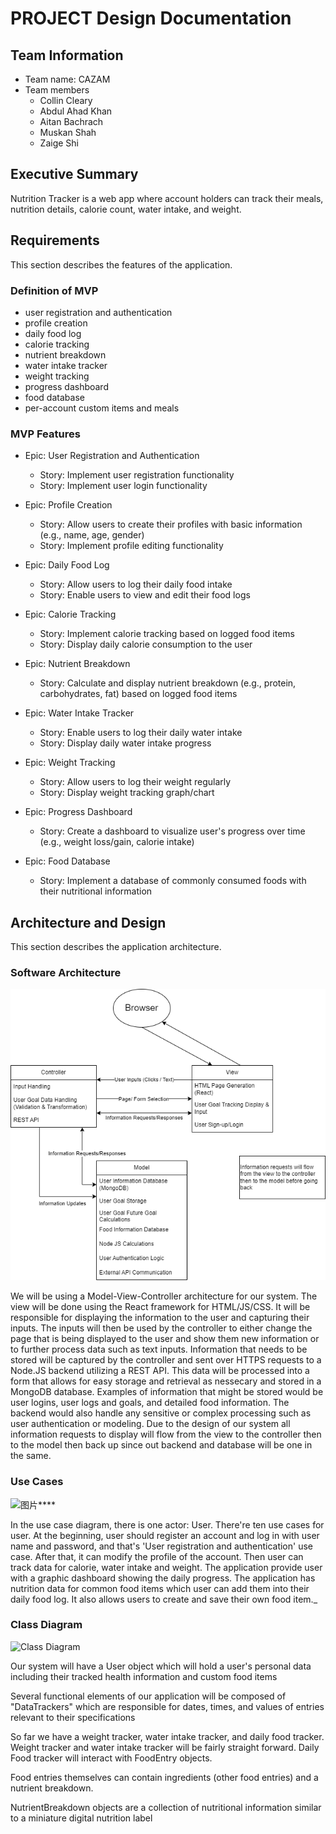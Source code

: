 
# PROJECT Design Documentation

## Team Information
* Team name: CAZAM
* Team members
  * Collin Cleary
  * Abdul Ahad Khan
  * Aitan Bachrach
  * Muskan Shah
  * Zaige Shi

## Executive Summary

Nutrition Tracker is a web app where account holders can track their meals, nutrition details, calorie count, water intake, and weight. 


## Requirements

This section describes the features of the application.

### Definition of MVP
  * user registration and authentication
  * profile creation
  * daily food log
  * calorie tracking
  * nutrient breakdown
  * water intake tracker
  * weight tracking
  * progress dashboard
  * food database
  * per-account custom items and meals

### MVP Features
* Epic: User Registration and Authentication
  * Story: Implement user registration functionality
  * Story: Implement user login functionality

* Epic: Profile Creation
  * Story: Allow users to create their profiles with basic information (e.g., name, age, gender)
  * Story: Implement profile editing functionality

* Epic: Daily Food Log
  * Story: Allow users to log their daily food intake
  * Story: Enable users to view and edit their food logs

* Epic: Calorie Tracking
  * Story: Implement calorie tracking based on logged food items
  * Story: Display daily calorie consumption to the user

* Epic: Nutrient Breakdown
  * Story: Calculate and display nutrient breakdown (e.g., protein, carbohydrates, fat) based on logged food items

* Epic: Water Intake Tracker
  * Story: Enable users to log their daily water intake
  * Story: Display daily water intake progress

* Epic: Weight Tracking
  * Story: Allow users to log their weight regularly
  * Story: Display weight tracking graph/chart

* Epic: Progress Dashboard
  * Story: Create a dashboard to visualize user's progress over time (e.g., weight loss/gain, calorie intake)

* Epic: Food Database
  * Story: Implement a database of commonly consumed foods with their nutritional information


## Architecture and Design

This section describes the application architecture.

### Software Architecture
![Architecture Diagram](<../media/Architecture Diagram HW 5.png>)

We will be using a Model-View-Controller architecture for our system. The view will be done using the React framework for HTML/JS/CSS. It will be responsible for displaying the information to the user and capturing their inputs. The inputs will then be used by the controller to either change the page that is being displayed to the user and show them new information or to further process data such as text inputs. Information that needs to be stored will be captured by the controller and sent over HTTPS requests to a Node.JS backend utilizing a REST API. This data will be processed into a form that allows for easy storage and retrieval as nessecary and stored in a MongoDB database. Examples of information that might be stored would be user logins, user logs and goals, and detailed food information. The backend would also handle any sensitive or complex processing such as user authentication or modeling. Due to the design of our system all information requests to display will flow from the view to the controller then to the model then back up since out backend and database will be one in the same.
### Use Cases
![图片](https://media.discordapp.net/attachments/1202803055616065609/1207142230331232287/SWEN_632-hwk5_use_case.jpeg?ex=65de91cf&is=65cc1ccf&hm=2129559654506a102d461d3e293a288ee85ff4c251bb62c464433dde484d3cae&=&format=webp&width=708&height=1246)****

In the use case diagram, there is one actor: User. There're ten use cases for user. At the beginning, user should register an account and log in with user name and password, and that's 'User registration and authentication'  use case. After that, it can modify the profile of the account. Then user can track data for calorie, water intake and weight. The application provide user with a graphic dashboard showing the daily progress. The application has nutrition data for common food items which user can add them into their daily food log. It also allows users to create and save their own food item._


### Class Diagram

![Class Diagram](https://cdn.discordapp.com/attachments/1202803055616065609/1207859313637466143/Class_Diagram-CAZAM.png?ex=65e12da5&is=65ceb8a5&hm=64ab4c3ef572a7d7d38c3effe3ccfabe4e2313ea3b994c8aae822bb280ad2ee2&)

Our system will have a User object which will hold a user's personal data 
including their tracked health information and custom food items

Several functional elements of our application will be composed of "DataTrackers"
which are responsible for dates, times, and values of entries relevant to their specifications

So far we have a weight tracker, water intake tracker, and daily food tracker. Weight tracker and water intake tracker will
be fairly straight forward. Daily Food tracker will interact with FoodEntry objects.

Food entries themselves can contain ingredients (other food entries)
and a nutrient breakdown.

NutrientBreakdown objects are a collection of nutritional information similar to a 
miniature digital nutrition label